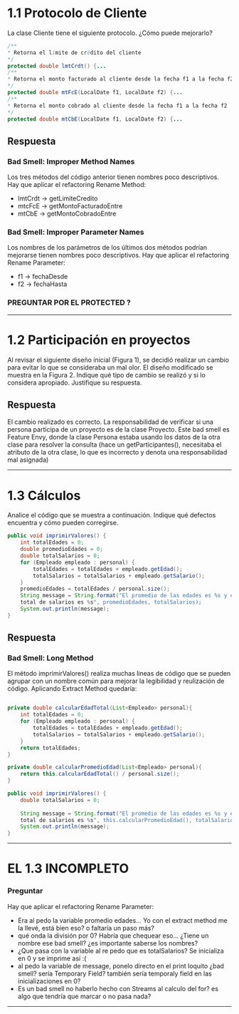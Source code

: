 # 1.1 Protocolo de Cliente
La clase Cliente tiene el siguiente protocolo. ¿Cómo puede mejorarlo?

```java
/**
* Retorna el límite de crédito del cliente
*/
protected double lmtCrdt() {...
/**
* Retorna el monto facturado al cliente desde la fecha f1 a la fecha f2
*/
protected double mtFcE(LocalDate f1, LocalDate f2) {...
/**
* Retorna el monto cobrado al cliente desde la fecha f1 a la fecha f2
*/
protected double mtCbE(LocalDate f1, LocalDate f2) {...
```

## Respuesta
### Bad Smell: Improper Method Names
Los tres métodos del código anterior tienen nombres poco descriptivos.
Hay que aplicar el refactoring Rename Method:

* lmtCrdt -> getLimiteCredito
* mtcFcE -> getMontoFacturadoEntre
* mtCbE -> getMontoCobradoEntre

### Bad Smell: Improper Parameter Names
Los nombres de los parámetros de los últimos dos métodos podrían mejorarse tienen nombres poco descriptivos.
Hay que aplicar el refactoring Rename Parameter:

* f1 -> fechaDesde
* f2 -> fechaHasta


### PREGUNTAR POR EL PROTECTED ?

---

# 1.2 Participación en proyectos
Al revisar el siguiente diseño inicial (Figura 1), se decidió realizar un cambio para evitar lo
que se consideraba un mal olor. El diseño modificado se muestra en la Figura 2. Indique
qué tipo de cambio se realizó y si lo considera apropiado. 
Justifique su respuesta.

## Respuesta
El cambio realizado es correcto.
La responsabilidad de verificar si una persona participa de un proyecto es de la clase Proyecto.
Este bad smell es Feature Envy, donde la clase Persona estaba usando los datos de la otra clase para resolver la consulta (hace un getParticipantes(), necesitaba el atributo de la otra clase, lo que es incorrecto y denota una responsabilidad mal asignada)

---

# 1.3 Cálculos
Analice el código que se muestra a continuación. 
Indique qué defectos encuentra y cómo pueden corregirse.

```java
public void imprimirValores() {
    int totalEdades = 0;
    double promedioEdades = 0;
    double totalSalarios = 0;
    for (Empleado empleado : personal) {
        totalEdades = totalEdades + empleado.getEdad();
        totalSalarios = totalSalarios + empleado.getSalario();
    }
    promedioEdades = totalEdades / personal.size();
    String message = String.format("El promedio de las edades es %s y el
    total de salarios es %s", promedioEdades, totalSalarios);
    System.out.println(message);
}
```

## Respuesta

### Bad Smell: Long Method
El método imprimirValores() realiza muchas lineas de código que se pueden agrupar con un nombre común para mejorar la legibilidad y reulización de código.
Aplicando Extract Method quedaría:
```java

private double calcularEdadTotal(List<Empleado> personal){
    int totalEdades = 0;
    for (Empleado empleado : personal) {
        totalEdades = totalEdades + empleado.getEdad();
        totalSalarios = totalSalarios + empleado.getSalario();
    }
    return totalEdades;
}

private double calcularPromedioEdad(List<Empleado> personal){
    return this.calcularEdadTotal() / personal.size();
}

public void imprimirValores() {
    double totalSalarios = 0;
    
    String message = String.format("El promedio de las edades es %s y el
    total de salarios es %s", this.calcularPromedioEdad(), totalSalarios);
    System.out.println(message);
}
```

---
# EL 1.3 INCOMPLETO
### Preguntar
Hay que aplicar el refactoring Rename Parameter:
* Era al pedo la variable promedio edades... Yo con el extract method me la llevé, está bien eso? o faltaría un paso más?
* qué onda la división por 0? Habría que chequear eso... ¿Tiene un nombre ese bad smell? ¿es importante saberse los nombres?
* ¿Que pasa con la variable al re pedo que es totalSalarios? Se inicializa en 0 y se imprime así :(
* al pedo la variable de message, ponelo directo en el print loquito ¿bad smell? sería Temporary Field? también sería temporaly field en las inicializaciones en 0?
* Es un bad smell no haberlo hecho con Streams al calculo del for? es algo que tendría que marcar o no pasa nada?

---
